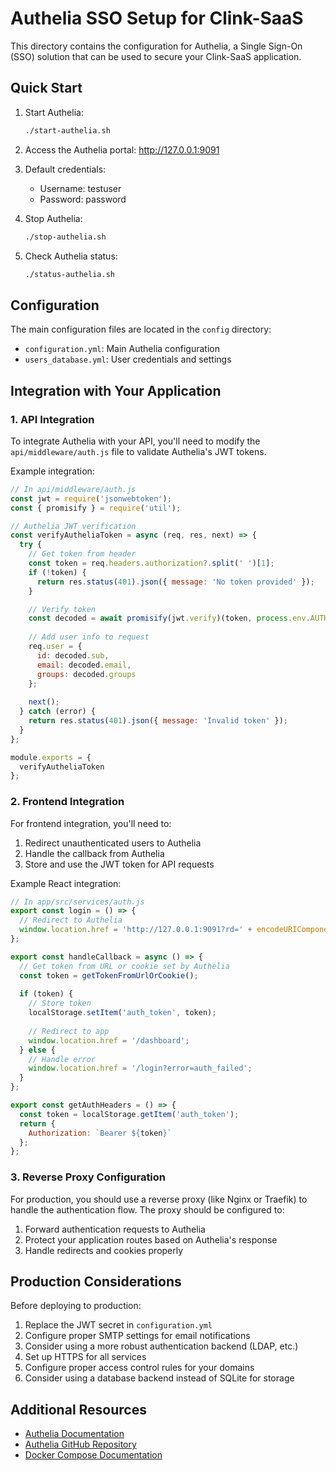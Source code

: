 # Authelia SSO Setup for Clink-SaaS

This directory contains the configuration for Authelia, a Single Sign-On (SSO) solution that can be used to secure your Clink-SaaS application.

## Quick Start

1. Start Authelia:
   ```bash
   ./start-authelia.sh
   ```

2. Access the Authelia portal:
   http://127.0.0.1:9091

3. Default credentials:
   - Username: testuser
   - Password: password

4. Stop Authelia:
   ```bash
   ./stop-authelia.sh
   ```

5. Check Authelia status:
   ```bash
   ./status-authelia.sh
   ```

## Configuration

The main configuration files are located in the `config` directory:

- `configuration.yml`: Main Authelia configuration
- `users_database.yml`: User credentials and settings

## Integration with Your Application

### 1. API Integration

To integrate Authelia with your API, you'll need to modify the `api/middleware/auth.js` file to validate Authelia's JWT tokens.

Example integration:

```javascript
// In api/middleware/auth.js
const jwt = require('jsonwebtoken');
const { promisify } = require('util');

// Authelia JWT verification
const verifyAutheliaToken = async (req, res, next) => {
  try {
    // Get token from header
    const token = req.headers.authorization?.split(' ')[1];
    if (!token) {
      return res.status(401).json({ message: 'No token provided' });
    }

    // Verify token
    const decoded = await promisify(jwt.verify)(token, process.env.AUTHELIA_JWT_SECRET);
    
    // Add user info to request
    req.user = {
      id: decoded.sub,
      email: decoded.email,
      groups: decoded.groups
    };
    
    next();
  } catch (error) {
    return res.status(401).json({ message: 'Invalid token' });
  }
};

module.exports = {
  verifyAutheliaToken
};
```

### 2. Frontend Integration

For frontend integration, you'll need to:

1. Redirect unauthenticated users to Authelia
2. Handle the callback from Authelia
3. Store and use the JWT token for API requests

Example React integration:

```javascript
// In app/src/services/auth.js
export const login = () => {
  // Redirect to Authelia
  window.location.href = 'http://127.0.0.1:9091?rd=' + encodeURIComponent(window.location.origin + '/callback');
};

export const handleCallback = async () => {
  // Get token from URL or cookie set by Authelia
  const token = getTokenFromUrlOrCookie();
  
  if (token) {
    // Store token
    localStorage.setItem('auth_token', token);
    
    // Redirect to app
    window.location.href = '/dashboard';
  } else {
    // Handle error
    window.location.href = '/login?error=auth_failed';
  }
};

export const getAuthHeaders = () => {
  const token = localStorage.getItem('auth_token');
  return {
    Authorization: `Bearer ${token}`
  };
};
```

### 3. Reverse Proxy Configuration

For production, you should use a reverse proxy (like Nginx or Traefik) to handle the authentication flow. The proxy should be configured to:

1. Forward authentication requests to Authelia
2. Protect your application routes based on Authelia's response
3. Handle redirects and cookies properly

## Production Considerations

Before deploying to production:

1. Replace the JWT secret in `configuration.yml`
2. Configure proper SMTP settings for email notifications
3. Consider using a more robust authentication backend (LDAP, etc.)
4. Set up HTTPS for all services
5. Configure proper access control rules for your domains
6. Consider using a database backend instead of SQLite for storage

## Additional Resources

- [Authelia Documentation](https://www.authelia.com/docs/)
- [Authelia GitHub Repository](https://github.com/authelia/authelia)
- [Docker Compose Documentation](https://docs.docker.com/compose/)
